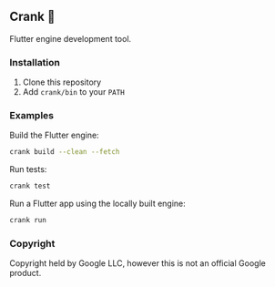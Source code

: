 ## Crank 🔧

Flutter engine development tool.

### Installation

1. Clone this repository
2. Add `crank/bin` to your `PATH`

### Examples

Build the Flutter engine:

```sh
crank build --clean --fetch
```

Run tests:

```sh
crank test
```

Run a Flutter app using the locally built engine:

```sh
crank run
```

### Copyright

Copyright held by Google LLC, however this is not an official Google product.
